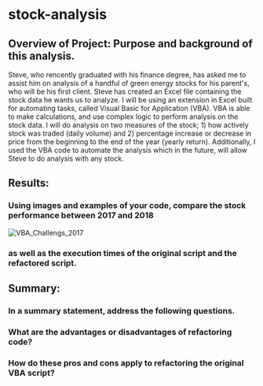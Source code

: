 # stock-analysis

## Overview of Project: Purpose and background of this analysis.

Steve, who rencently graduated with his finance degree, has asked me to assist him on analysis of a handful of green energy stocks for his parent's, who will be his first client. Steve has created an Excel file containing the stock data he wants us to analyze. I will be using an extension in Excel built for automating tasks, called Visual Basic for Application (VBA). VBA is able to make calculations, and use complex logic to perform analysis on the stock data. I will do analysis on two measures of the stock; 1) how actively stock was traded (daily volume) and 2) percentage increase or decrease in price from the beginning to the end of the year (yearly return). Additionally, I used the VBA code to automate the analysis which in the future, will allow Steve to do analysis with any stock.


## Results: 
### Using images and examples of your code, compare the stock performance between 2017 and 2018
![VBA_Challengs_2017](https://user-images.githubusercontent.com/102890151/163652246-45b003a0-816b-4926-8c05-5ddbefea2fc2.png)


### as well as the execution times of the original script and the refactored script.

## Summary: 

### In a summary statement, address the following questions.
### What are the advantages or disadvantages of refactoring code?
### How do these pros and cons apply to refactoring the original VBA script?
